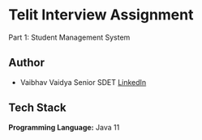 # Telit Interview Assignment


Part 1: Student Management System

## Author
- Vaibhav Vaidya Senior SDET
  [LinkedIn](https://www.linkedin.com/in/vaibhav-vaidya-328055104/)


## Tech Stack

**Programming Language:**  Java 11
